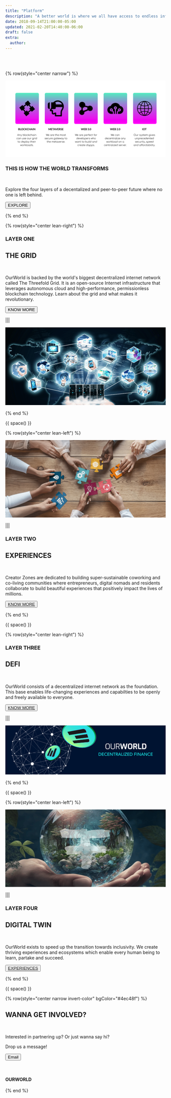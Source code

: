 ```yaml
---
title: "Platform"
description: "A better world is where we all have access to endless information and opportunities."
date: 2018-09-14T21:00:00-05:00
updated: 2021-02-20T14:40:00-06:00
draft: false
extra:
  author:
---
```


<!-- section 1 (header) -->

<div class="container mx-auto">


<br>

<br>

{% row(style="center narrow") %}


![Image](img/layer.png#large)

### THIS IS HOW THE WORLD TRANSFORMS

<br/>

Explore the four layers of a decentalized and peer-to-peer future where no one is left behind.

<a class="text-white" href="https://threefold.io" target="_blanck"><button >EXPLORE</button></a>

{% end %}

{% row(style="center lean-right") %}

### LAYER ONE

## THE GRID

<br>

OurWorld is backed by the world's biggest decentralized internet network called The Threefold Grid. It is an open-source Internet infrastructure that leverages autonomous cloud and high-performance, permissionless blockchain technology. Learn about the grid and what makes it revolutionary.

<a class="text-white" href="https://library.threefold.me/info/threefold#/tfgrid/threefold__grid_homev" target="_blanck"><button >KNOW MORE</button></a>

|||

![Image](img/p2p.png)

{% end %}

{{ space() }}

{% row(style="center lean-left") %}

![Image](img/ow_lp1.png)

|||

### LAYER TWO

## EXPERIENCES

<br/>

Creator Zones are dedicated to building super-sustainable coworking and co-living communities where entrepreneurs, digital nomads and residents collaborate to build beautiful experiences that positively impact the lives of millions.

<button>[KNOW MORE](/creator-zones)</button>

{% end %}

{{ space() }}

{% row(style="center lean-right") %}

### LAYER THREE

## DEFI

<br>

OurWorld consists of a decentralized internet network as the foundation. This base enables life-changing experiences and capabilties to be openly and freely available to everyone.

<button>[KNOW MORE](/platform)</button>

|||

![Image](img/OW_Defi.jpg#large)

{% end %}

{{ space() }}

{% row(style="center lean-left") %}

![Image](img/ff.png)

|||

### LAYER FOUR

## DIGITAL TWIN

<br/>

OurWorld exists to speed up the transition towards inclusivity. We create thriving experiences and ecosystems which enable every human being to learn, partake and succeed.

<button>[EXPERIENCES](/experiences)</button>

{% end %}


</div>

{{ space() }}

{% row(style="center narrow invert-color" bgColor="#4ec48f") %}

## WANNA GET **INVOLVED?**

<br/>

Interested in partnering up? Or just wanna say hi?

Drop us a message!

<a class="text-white" href="mailto:info@ourverse.tf" target="_blanck"><button >Email</button></a>

<br>

#### OUR**WORLD**

{% end %}
